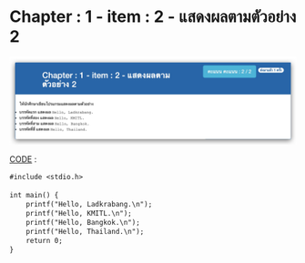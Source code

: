 # Chapter : 1 - item : 2 - แสดงผลตามตัวอย่าง 2

![img](./assets/2.jpg)

[CODE][file] :
```
#include <stdio.h>

int main() {
    printf("Hello, Ladkrabang.\n");
    printf("Hello, KMITL.\n");
    printf("Hello, Bangkok.\n");
    printf("Hello, Thailand.\n");
    return 0;
}
```

[file]: ./src/02.c

